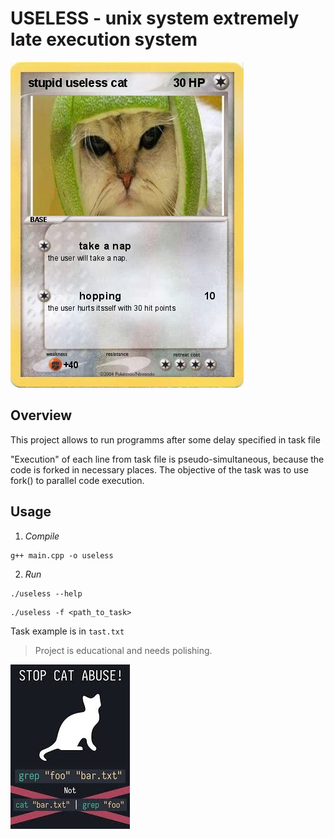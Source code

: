 # USELESS - unix system  extremely late execution system

![alt text](img/pokemon.jpg)

## Overview

This project allows to run programms after some delay specified in task file

"Execution" of each line from task file is pseudo-simultaneous, because the code is forked in necessary places.
The objective of the task was to use fork() to parallel code execution.

## Usage

1. *Compile*
```
g++ main.cpp -o useless
```

2. *Run*

```
./useless --help
```

```
./useless -f <path_to_task>
```

Task example is in `tast.txt`


> Project is educational and needs polishing.

![alt text](img/abuse.png)
